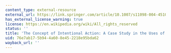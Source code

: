 ```yaml
---
content_type: external-resource
external_url: https://link.springer.com/article/10.1007/s11098-004-4510-0
has_external_license_warning: true
license: https://en.wikipedia.org/wiki/All_rights_reserved
status: ''
title: 'The Concept of Intentional Action: A Case Study in the Uses of Folk Psychology'
uid: 76e7ab17-5b94-4a60-8e45-2218e95bda62
wayback_url: ''
---
```

